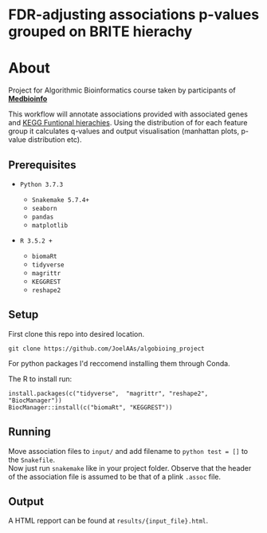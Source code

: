 # FDR-adjusting associations p-values grouped on BRITE hierachy  
# About
Project for Algorithmic Bioinformatics course taken by participants of [**Medbioinfo**](http://www.medbioinfo.se/)

This workflow will annotate associations provided with associated genes and [KEGG Funtional hierachies](https://www.genome.jp/kegg/kegg3b.html). Using the distribution of for each feature group it calculates q-values and output visualisation (manhattan plots, p-value distribution etc). 


## Prerequisites
+ `Python 3.7.3`
  + `Snakemake 5.7.4+`
  + `seaborn`
  + `pandas`
  + `matplotlib`

+ `R 3.5.2 +`
  + `biomaRt`
  + `tidyverse`
  + `magrittr`
  + `KEGGREST`
  + `reshape2`


## Setup
First clone this repo into desired location.
```
git clone https://github.com/JoelAAs/algobioing_project 
```

For python packages I'd reccomend installing them through Conda.

The R to install run:
```{r}
install.packages(c("tidyverse",  "magrittr", "reshape2", "BiocManager"))
BiocManager::install(c("biomaRt", "KEGGREST"))
``` 


## Running
Move association files to `input/` and add filename to `python test = []` to the `Snakefile`.  
Now just run `snakemake` like in your project folder. Observe that the header of the association file is assumed to be that of a plink `.assoc` file.

## Output
A HTML repport can be found at `results/{input_file}.html`.

